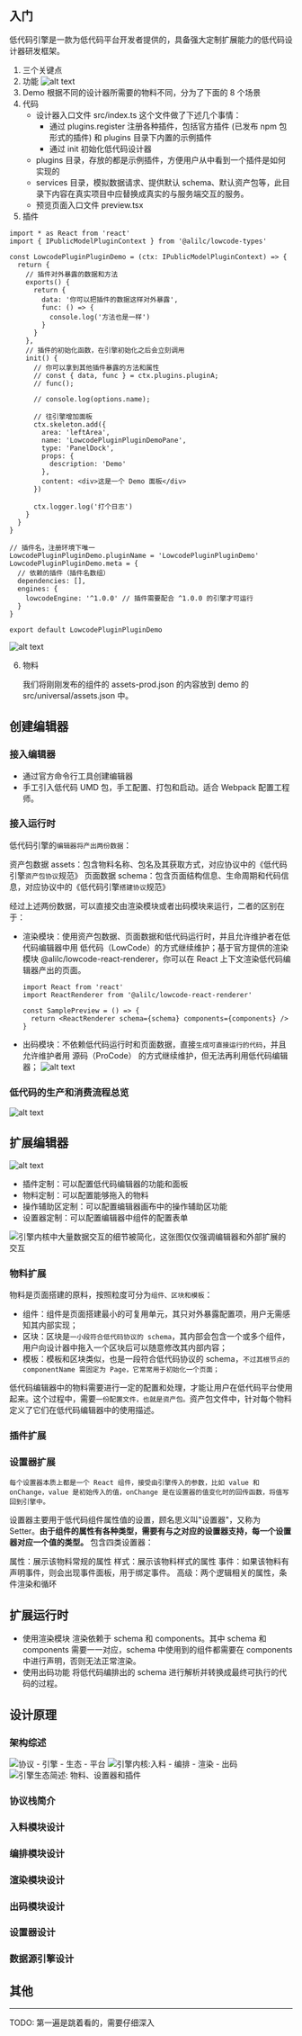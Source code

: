 ## 入门

低代码引擎是一款为低代码平台开发者提供的，具备强大定制扩展能力的低代码设计器研发框架。

1. 三个关键点
2. 功能
   ![alt text](image.png)
3. Demo 根据不同的设计器所需要的物料不同，分为了下面的 8 个场景
4. 代码
   - 设计器入口文件 src/index.ts 这个文件做了下述几个事情：
     - 通过 plugins.register 注册各种插件，包括官方插件 (已发布 npm 包形式的插件) 和 plugins 目录下内置的示例插件
     - 通过 init 初始化低代码设计器
   - plugins 目录，存放的都是示例插件，方便用户从中看到一个插件是如何实现的
   - services 目录，模拟数据请求、提供默认 schema、默认资产包等，此目录下内容在真实项目中应替换成真实的与服务端交互的服务。
   - 预览页面入口文件 preview.tsx
5. 插件

```tsx
import * as React from 'react'
import { IPublicModelPluginContext } from '@alilc/lowcode-types'

const LowcodePluginPluginDemo = (ctx: IPublicModelPluginContext) => {
  return {
    // 插件对外暴露的数据和方法
    exports() {
      return {
        data: '你可以把插件的数据这样对外暴露',
        func: () => {
          console.log('方法也是一样')
        }
      }
    },
    // 插件的初始化函数，在引擎初始化之后会立刻调用
    init() {
      // 你可以拿到其他插件暴露的方法和属性
      // const { data, func } = ctx.plugins.pluginA;
      // func();

      // console.log(options.name);

      // 往引擎增加面板
      ctx.skeleton.add({
        area: 'leftArea',
        name: 'LowcodePluginPluginDemoPane',
        type: 'PanelDock',
        props: {
          description: 'Demo'
        },
        content: <div>这是一个 Demo 面板</div>
      })

      ctx.logger.log('打个日志')
    }
  }
}

// 插件名，注册环境下唯一
LowcodePluginPluginDemo.pluginName = 'LowcodePluginPluginDemo'
LowcodePluginPluginDemo.meta = {
  // 依赖的插件（插件名数组）
  dependencies: [],
  engines: {
    lowcodeEngine: '^1.0.0' // 插件需要配合 ^1.0.0 的引擎才可运行
  }
}

export default LowcodePluginPluginDemo
```

![alt text](image-1.png)

6. 物料

   我们将刚刚发布的组件的 assets-prod.json 的内容放到 demo 的 src/universal/assets.json 中。

## 创建编辑器

### 接入编辑器

- 通过官方命令行工具创建编辑器
- 手工引入低代码 UMD 包，手工配置、打包和启动。适合 Webpack 配置工程师。

### 接入运行时

低代码引擎的`编辑器将产出两份数据`：

资产包数据 assets：包含物料名称、包名及其获取方式，对应协议中的《低代码引擎`资产包协议`规范》
页面数据 schema：包含页面结构信息、生命周期和代码信息，对应协议中的《低代码引擎`搭建协议`规范》

经过上述两份数据，可以直接交由渲染模块或者出码模块来运行，二者的区别在于：

- 渲染模块：使用资产包数据、页面数据和低代码运行时，并且允许维护者在低代码编辑器中用 低代码（LowCode）的方式继续维护；基于官方提供的渲染模块 @alilc/lowcode-react-renderer，你可以在 React 上下文渲染低代码编辑器产出的页面。

  ```tsx
  import React from 'react'
  import ReactRenderer from '@alilc/lowcode-react-renderer'

  const SamplePreview = () => {
    return <ReactRenderer schema={schema} components={components} />
  }
  ```

- 出码模块：不依赖低代码运行时和页面数据，直接`生成可直接运行的代码`，并且允许维护者用 源码（ProCode） 的方式继续维护，但无法再利用低代码编辑器；
  ![alt text](image-2.png)

### 低代码的生产和消费流程总览

![alt text](image-3.png)

## 扩展编辑器

![alt text](image-4.png)

- 插件定制：可以配置低代码编辑器的功能和面板
- 物料定制：可以配置能够拖入的物料
- 操作辅助区定制：可以配置编辑器画布中的操作辅助区功能
- 设置器定制：可以配置编辑器中组件的配置表单

![引擎内核中大量数据交互的细节被简化，这张图仅仅强调编辑器和外部扩展的交互](image-5.png)

### 物料扩展

物料是页面搭建的原料，按照粒度可分为`组件、区块和模板`：

- 组件：组件是页面搭建最小的可复用单元，其只对外暴露配置项，用户无需感知其内部实现；
- 区块：区块是`一小段符合低代码协议的 schema`，其内部会包含一个或多个组件，用户向设计器中拖入一个区块后可以随意修改其内部内容；
- 模板：模板和区块类似，也是一段符合低代码协议的 schema，`不过其根节点的 componentName 需固定为 Page，它常常用于初始化一个页面；`

低代码编辑器中的物料需要进行一定的配置和处理，才能让用户在低代码平台使用起来。这个过程中，需要`一份配置文件，也就是资产包。`资产包文件中，针对每个物料定义了它们在低代码编辑器中的使用描述。

### 插件扩展

### 设置器扩展

`每个设置器本质上都是一个 React 组件，接受由引擎传入的参数，比如 value 和 onChange，value 是初始传入的值，onChange 是在设置器的值变化时的回传函数，将值写回到引擎中。`

设置器主要用于低代码组件属性值的设置，顾名思义叫"设置器"，又称为 Setter。**由于组件的属性有各种类型，需要有与之对应的设置器支持，每一个设置器对应一个值的类型。**
包含四类设置器：

属性：展示该物料常规的属性
样式：展示该物料样式的属性
事件：如果该物料有声明事件，则会出现事件面板，用于绑定事件。
高级：两个逻辑相关的属性，条件渲染和循环

## 扩展运行时

- 使用渲染模块
  渲染依赖于 schema 和 components。其中 schema 和 components 需要一一对应，schema 中使用到的组件都需要在 components 中进行声明，否则无法正常渲染。
- 使用出码功能
  将低代码编排出的 schema 进行解析并转换成最终可执行的代码的过程。

## 设计原理

### 架构综述

![协议 - 引擎 - 生态 - 平台](image-6.png)
![引擎内核:入料 - 编排 - 渲染 - 出码](image-7.png)
![引擎生态简述: 物料、设置器和插件](image-8.png)

### 协议栈简介

### 入料模块设计

### 编排模块设计

### 渲染模块设计

### 出码模块设计

### 设置器设计

### 数据源引擎设计

## 其他

---

TODO: 第一遍是跳着看的，需要仔细深入
